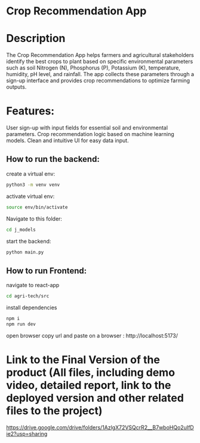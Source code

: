 # Crop Recommendation App

# Description

The Crop Recommendation App helps farmers and agricultural stakeholders identify the best crops to plant based on specific environmental parameters such as soil Nitrogen (N), Phosphorus (P), Potassium (K), temperature, humidity, pH level, and rainfall. The app collects these parameters through a sign-up interface and provides crop recommendations to optimize farming outputs.

# Features:

User sign-up with input fields for essential soil and environmental parameters.
Crop recommendation logic based on machine learning models.
Clean and intuitive UI for easy data input.

## How to run the backend:

create a virtual env:
```sh
python3 -m venv venv
```

activate virtual env:
```sh
source env/bin/activate
```

Navigate to this folder:
```sh
cd j_models
```
start the backend:
```sh
python main.py
```

## How to run Frontend:
navigate to react-app
```sh
cd agri-tech/src
```

install dependencies
```sh
npm i
npm run dev
```

open browser
copy url and paste on a browser : http://localhost:5173/

# Link to the Final Version of the product (All files, including demo video, detailed report, link to the deployed version and other related files to the project)

https://drive.google.com/drive/folders/1AzlgX72VSQcrR2__B7wboHQo2uIfDie2?usp=sharing

